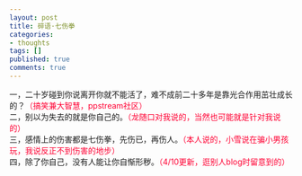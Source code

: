 ```yaml
---
layout: post
title: 碎语·七伤拳
categories:
- thoughts
tags: []
published: true
comments: true
---
```

<p><p>一，二十岁碰到你说离开你就不能活了，难不成前二十多年是靠光合作用茁壮成长的？<font color="#ff0033">（搞笑兼大智慧，ppstream社区）<br /></font>二，别以为失去的就是你自己的。<font color="#ff0033">（龙随口对我说的，当然也可能就是针对我说的）<br /></font>三，感情上的伤害都是七伤拳，先伤已，再伤人。<font color="#ff0033">（本人说的，小雪说在骗小男孩玩，我说反正不到伤害的地步）</font><br />四，除了你自己，没有人能让你自惭形秽。<font color="#ff0033">（4/10更新，逛别人blog时留意到的）</font></p></p>
